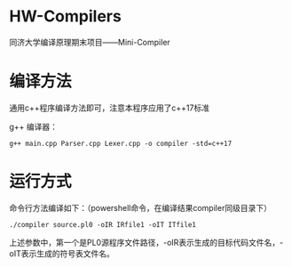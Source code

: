 # HW-Compilers
同济大学编译原理期末项目——Mini-Compiler

# 编译方法
通用c++程序编译方法即可，注意本程序应用了c++17标准

g++ 编译器：

```shell
g++ main.cpp Parser.cpp Lexer.cpp -o compiler -std=c++17
```

# 运行方式

命令行方法编译如下：（powershell命令，在编译结果compiler同级目录下）

```shell
./compiler source.pl0 -oIR IRfile1 -oIT ITfile1 
```

上述参数中，第一个是PL0源程序文件路径，-oIR表示生成的目标代码文件名，-oIT表示生成的符号表文件名。
